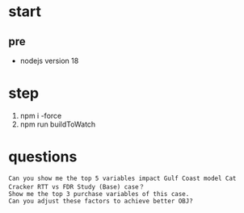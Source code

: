 # start 

## pre 

- nodejs version  18

# step

1. npm i -force
2. npm run buildToWatch

# questions 

```
Can you show me the top 5 variables impact Gulf Coast model Cat Cracker RTT vs FDR Study (Base) case？
Show me the top 3 purchase variables of this case.
Can you adjust these factors to achieve better OBJ?
```
